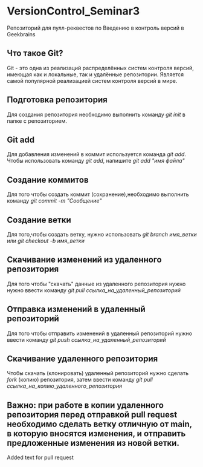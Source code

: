 # VersionControl_Seminar3
Репозиторий для пулл-реквестов по Введению в контроль версий в Geekbrains

## Что такое Git?

Git - это одна из реализаций распределённых систем контроля версий, имеющая как и локальные, так и удалённые репозитории. Является самой популярной реализацией систем контроля версий в мире.

## Подготовка репозитория

Для создания репозитория необходимо выполнить команду *git init* в папке с репозиторием.

## Git add

Для добавления изменений в коммит используется команда *git add*. Чтобы использовать команду *git add*, напишите *git add "имя файла"*

## Создание коммитов

Для того чтобы создать коммит (сохранение),необходимо выполнить команду *git commit -m "Сообщение"*

## Создание ветки

Для того,чтобы создать ветку, нужно использовать *git branch имя_ветки* или *git checkout -b имя_ветки*

## Скачивание изменений из удаленного репозитория

Для того чтобы "скачать" данные из удаленного репозитория нужно нужно ввести команду *git pull ссылка_на_удаленный_репозиторий*

## Отправка изменений в удаленный репозиторий

Для того чтобы отправить изменений в удаленный репозиторий нужно ввести команду *git push ссылка_на_удаленный_репозиторий*

## Скачивание удаленного репозитория

Чтобы скачать (клонировать) удаленный репозиторий нужно сделать *fork* (копию) репозитория, затем ввести команду  *git pull ссылка_на_копию_удаленного_репозитория*

## Важно: при работе в копии удаленного репозитория перед отправкой pull request необходимо сделать ветку отличную от main, в которую вносятся изменения, и отправить предложенные изменения из новой ветки.

Added text for pull request